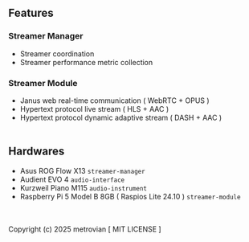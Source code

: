 ## Features ##
### Streamer Manager ###
- Streamer coordination
- Streamer performance metric collection
### Streamer Module ###
- Janus web real-time communication ( WebRTC + OPUS )
- Hypertext protocol live stream ( HLS + AAC )
- Hypertext protocol dynamic adaptive stream ( DASH + AAC )
<br/></br>
## Hardwares ##
- Asus ROG Flow X13 ```streamer-manager```
- Audient EVO 4 ```audio-interface```
- Kurzweil Piano M115 ```audio-instrument```
- Raspberry Pi 5 Model B 8GB ( Raspios Lite 24.10 ) ```streamer-module```

<br/></br>
Copyright (c) 2025 metrovian [ MIT LICENSE ]
